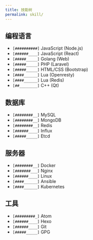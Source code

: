 ```yaml
---
title: 技能树
permalink: skill/
---
```


## 编程语言

- `[##########]` JavaScript (Node.js)
- `[######____]` JavaScript (React)
- `[#####_____]` Golang (Web)
- `[#####_____]` PHP (Laravel)
- `[#####_____]` HTML/CSS (Bootstrap)
- `[####______]` Lua (Openresty)
- `[####______]` Lua (Redis)
- `[##________]` C++ (Qt)

## 数据库

- `[########__]` MySQL
- `[########__]` MongoDB
- `[########__]` Redis
- `[######____]` Influx
- `[#####_____]` Etcd

## 服务器

- `[########__]` Docker
- `[#######___]` Nginx
- `[######____]` Linux
- `[####______]` Ansible
- `[####______]` Kubernetes

## 工具

- `[#########_]` Atom
- `[######____]` Hexo
- `[######____]` Git
- `[#####_____]` GPG
